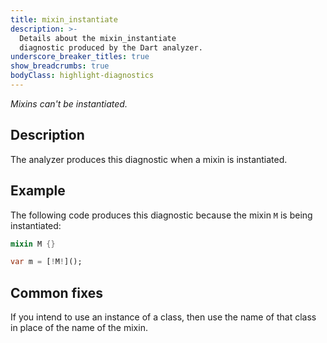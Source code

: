 ```yaml
---
title: mixin_instantiate
description: >-
  Details about the mixin_instantiate
  diagnostic produced by the Dart analyzer.
underscore_breaker_titles: true
show_breadcrumbs: true
bodyClass: highlight-diagnostics
---
```


_Mixins can't be instantiated._

## Description

The analyzer produces this diagnostic when a mixin is instantiated.

## Example

The following code produces this diagnostic because the mixin `M` is being
instantiated:

```dart
mixin M {}

var m = [!M!]();
```

## Common fixes

If you intend to use an instance of a class, then use the name of that
class in place of the name of the mixin.
